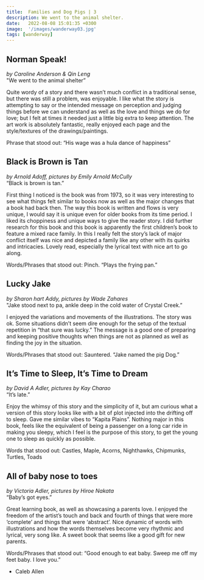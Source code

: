```yaml
---
title:  Families and Dog Pigs | 3
description: We went to the animal shelter.
date:   2022-08-08 15:01:35 +0300
image:  '/images/wanderway03.jpg'
tags: [wanderway]
---
```


## Norman Speak!
*by Caroline Anderson & Qin Leng* <br>
"We went to the animal shelter”

Quite wordy of a story and there wasn’t much conflict in a traditional sense, but there was still a problem, was enjoyable. I like what the story is attempting to say or the intended message on perception and judging things before we can understand as well as the love and things we do for love; but I felt at times it needed just a little big extra to keep attention. The art work is absolutely fantastic, really enjoyed each page and the style/textures of the drawings/paintings.

Phrase that stood out: “His wage was a hula dance of happiness”


## Black is Brown is Tan
*by Arnold Adoff, pictures by Emily Arnold McCully* <br>
“Black is brown is tan.”

First thing I noticed is the book was from 1973, so it was very interesting to see what things felt similar to books now as well as the major changes that a book had back then. The way this book is written and flows is very unique, I would say it is unique even for older books from its time period. I liked its choppiness and unique ways to give the reader story. I did further research for this book and this book is apparently the first children’s book to feature a mixed race family. In this I really felt the story’s lack of major conflict itself was nice and depicted a family like any other with its quirks and intricacies. Lovely read, especially the lyrical text with nice art to go along.

Words/Phrases that stood out: Pinch. “Plays the frying pan.”


## Lucky Jake
*by Sharon hart Addy, pictures by Wade Zahares* <br> 
"Jake stood next to pa, ankle deep in the cold water of Crystal Creek.”

I enjoyed the variations and movements of the illustrations. The story was ok. Some situations didn’t seem dire enough for the setup of the textual repetition in “that sure was lucky.” The message is a good one of preparing and keeping positive thoughts when things are not as planned as well as finding the joy in the situation.

Words/Phrases that stood out: Sauntered. “Jake named the pig Dog.”


## It’s Time to Sleep, It’s Time to Dream
*by David A Adler, pictures by Kay Charao* <br>
“It’s late.”

Enjoy the whimsy of this story and the simplicity of it, but am curious what a version of this story looks like with a bit of plot injected into the drifting off to sleep. Gave me similar vibes to “Kapita Plains”. Nothing major in this book, feels like the equivalent of being a passenger on a long car ride in making you sleepy, which I feel is the purpose of this story, to get the young one to sleep as quickly as possible.

Words that stood out: Castles, Maple, Acorns, Nighthawks, Chipmunks, Turtles, Toads


## All of baby nose to toes
*by Victoria Adler, pictures by Hiroe Nakata* <br>
“Baby’s got eyes.”

Great learning book, as well as showcasing a parents love. I enjoyed the freedom of the artist’s touch and back and fourth of things that were more ‘complete’ and things that were ‘abstract’. Nice dynamic of words with illustrations and how the words themselves become very rhythmic and lyrical, very song like. A sweet book that seems like a good gift for new parents.

Words/Phrases that stood out: “Good enough to eat baby. Sweep me off my feet baby. I love you.”

- Caleb Allen